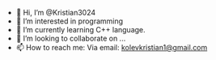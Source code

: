 - 👋 Hi, I’m @Kristian3024
- 👀 I’m interested in programming
- 🌱 I’m currently learning C++ language.
- 💞️ I’m looking to collaborate on ...
- 📫 How to reach me: Via email: kolevkristian1@gmail.com

<!---
Kristian3024/Kristian3024 is a ✨ special ✨ repository because its `README.md` (this file) appears on your GitHub profile.
You can click the Preview link to take a look at your changes.
--->
